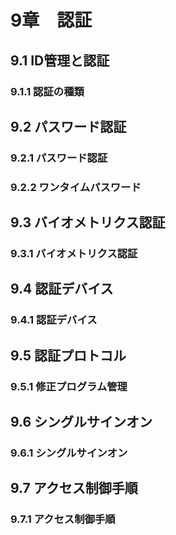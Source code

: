 # 9章　認証
## 9.1 ID管理と認証
### 9.1.1 認証の種類

## 9.2 パスワード認証
### 9.2.1 パスワード認証
### 9.2.2 ワンタイムパスワード

## 9.3 バイオメトリクス認証
### 9.3.1 バイオメトリクス認証

## 9.4 認証デバイス
### 9.4.1 認証デバイス

## 9.5 認証プロトコル
### 9.5.1 修正プログラム管理

## 9.6 シングルサインオン
### 9.6.1 シングルサインオン

## 9.7 アクセス制御手順
### 9.7.1 アクセス制御手順
